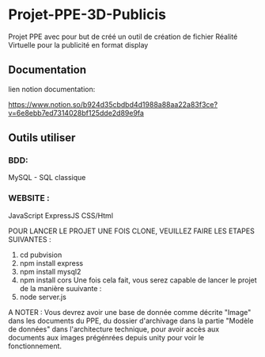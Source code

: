 # Projet-PPE-3D-Publicis
Projet PPE avec pour but de créé un outil de création de fichier Réalité Virtuelle pour la publicité en format display

## Documentation
lien notion  documentation:

https://www.notion.so/b924d35cbdbd4d1988a88aa22a83f3ce?v=6e8ebb7ed7314028bf125dde2d89e9fa

## Outils utiliser

### BDD: 
MySQL - SQL classique 

### WEBSITE :
JavaScript
ExpressJS
CSS/Html

POUR LANCER LE PROJET UNE FOIS CLONE, VEUILLEZ FAIRE LES ETAPES SUIVANTES : 
1) cd pubvision
2) npm install express
3) npm install mysql2
4) npm install cors
Une fois cela fait, vous serez capable de lancer le projet de la manière suuivante :
5) node server.js

A NOTER : Vous devrez avoir une base de donnée comme décrite "Image" dans les documents du PPE, du dossier d'archivage dans la partie "Modèle de données" dans l'architecture technique, pour avoir accès aux documents aux images prégénrées depuis unity pour voir le fonctionnement. 
